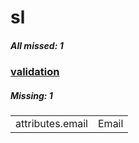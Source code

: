 # sl

##### All missed: 1


### [validation](https://github.com/Laravel-Lang/attributes/blob/master/locales/sl/validation.php)

##### Missing: 1

<table >
<tr><td align="left" >
attributes.email
</td>
<td align="left" >
Email
</td>
</tr>

</table>


